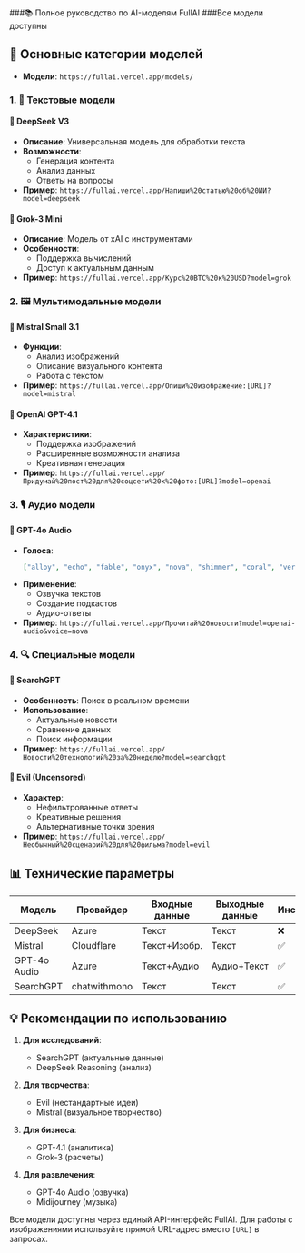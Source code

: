 ###📚 Полное руководство по AI-моделям FullAI
###Все модели доступны 
## 📌 Основные категории моделей
- **Модели**: `https://fullai.vercel.app/models/`
### 1. 🧠 **Текстовые модели**
#### 🔹 DeepSeek V3
- **Описание**: Универсальная модель для обработки текста
- **Возможности**:
  - Генерация контента
  - Анализ данных
  - Ответы на вопросы
- **Пример**: `https://fullai.vercel.app/Напиши%20статью%20об%20ИИ?model=deepseek`

#### 🔹 Grok-3 Mini
- **Описание**: Модель от xAI с инструментами
- **Особенности**:
  - Поддержка вычислений
  - Доступ к актуальным данным
- **Пример**: `https://fullai.vercel.app/Курс%20BTC%20к%20USD?model=grok`

### 2. 🖼️ **Мультимодальные модели**
#### 🔹 Mistral Small 3.1
- **Функции**:
  - Анализ изображений
  - Описание визуального контента
  - Работа с текстом
- **Пример**: `https://fullai.vercel.app/Опиши%20изображение:[URL]?model=mistral`

#### 🔹 OpenAI GPT-4.1
- **Характеристики**:
  - Поддержка изображений
  - Расширенные возможности анализа
  - Креативная генерация
- **Пример**: `https://fullai.vercel.app/Придумай%20пост%20для%20соцсети%20к%20фото:[URL]?model=openai`

### 3. 🎙️ **Аудио модели**
#### 🔹 GPT-4o Audio
- **Голоса**:
  ```json
  ["alloy", "echo", "fable", "onyx", "nova", "shimmer", "coral", "verse", "ballad", "ash", "sage", "amuch", "dan"]
  ```
- **Применение**:
  - Озвучка текстов
  - Создание подкастов
  - Аудио-ответы
- **Пример**: `https://fullai.vercel.app/Прочитай%20новости?model=openai-audio&voice=nova`

### 4. 🔍 **Специальные модели**
#### 🔹 SearchGPT
- **Особенность**: Поиск в реальном времени
- **Использование**:
  - Актуальные новости
  - Сравнение данных
  - Поиск информации
- **Пример**: `https://fullai.vercel.app/Новости%20технологий%20за%20неделю?model=searchgpt`

#### 🔹 Evil (Uncensored)
- **Характер**:
  - Нефильтрованные ответы
  - Креативные решения
  - Альтернативные точки зрения
- **Пример**: `https://fullai.vercel.app/Необычный%20сценарий%20для%20фильма?model=evil`

## 📊 Технические параметры

| Модель | Провайдер | Входные данные | Выходные данные | Инструменты |
|--------|-----------|----------------|-----------------|-------------|
| DeepSeek | Azure | Текст | Текст | ❌ |
| Mistral | Cloudflare | Текст+Изобр. | Текст | ✅ |
| GPT-4o Audio | Azure | Текст+Аудио | Аудио+Текст | ✅ |
| SearchGPT | chatwithmono | Текст | Текст | ✅ |

## 💡 Рекомендации по использованию

1. **Для исследований**:
   - SearchGPT (актуальные данные)
   - DeepSeek Reasoning (анализ)

2. **Для творчества**:
   - Evil (нестандартные идеи)
   - Mistral (визуальное творчество)

3. **Для бизнеса**:
   - GPT-4.1 (аналитика)
   - Grok-3 (расчеты)

4. **Для развлечения**:
   - GPT-4o Audio (озвучка)
   - Midijourney (музыка)

Все модели доступны через единый API-интерфейс FullAI. Для работы с изображениями используйте прямой URL-адрес вместо `[URL]` в запросах.
